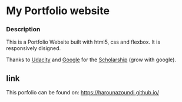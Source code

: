 # My Portfolio website
### Description

This is a Portfolio Website built with html5, css and flexbox. It is responsively disigned. 

Thanks to [Udacity](https://www.udacity.com) and [Google](https://google.com) for the [Scholarship](https://www.udacity.com/google-scholarships) (grow with google).

## link

This porfolio can be found on: https://harounazoundi.github.io/


